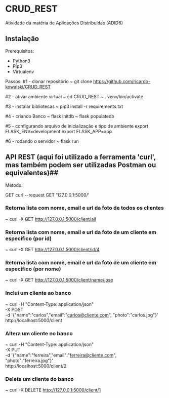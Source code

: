 # CRUD_REST
Atividade da matéria de Aplicações Distribuídas (ADID6)

## Instalação 

Prerequisitos:
- Python3
- Pip3
- Virtualenv

Passos:
#1 - clonar repositório
~ git clone https://github.com/ricardo-kowalski/CRUD_REST

#2 - ativar ambiente virtual
~ cd CRUD_REST
~ . venv/bin/activate

#3 - instalar bibliotecas 
~ pip3 install -r requirements.txt

#4 - criando Banco
~ flask initdb
~ flask populatedb

#5 - configurando arquivo de inicialização e tipo de ambiente
export FLASK_ENV=development
export FLASK_APP=app

#6 - rodando o servidor
~ flask run


## API REST (aqui foi utilizado a ferramenta 'curl', mas também podem ser utilizadas Postman ou equivalentes)##

Método: 

GET
curl --request GET '127.0.0.1:5000/'

### Retorna lista com nome, email e url da foto de todos os clientes
~ curl -X GET http://127.0.0.1:5000/client/all


<!-- saída esperada: 
{
  "json_list": [
    {
      "email": "pedro@cliente.com", 
      "name": "Pedro", 
      "photo": "pedro.jpg"
    }, 
    {
      "email": "jose@cliente.com", 
      "name": "Jose", 
      "photo": "jose.jpg"
    }, 
    {
      "email": "joao@cliente.com", 
      "name": "Joao", 
      "photo": "joao.jpg"
    }, 
    {
      "email": "maria@cliente.com", 
      "name": "Maria", 
      "photo": "maria.jpg"
    }
  ]
} 
-->

### Retorna lista com nome, email e url da foto de um cliente em específico (por id)
~ curl -X GET http://127.0.0.1:5000/client/id/4

<!-- saída esperada:
{
  "client": [
    {
      "email": "maria@cliente.com", 
      "id": 4, 
      "name": "maria", 
      "photo": "maria.jpg"
    }
  ]
}

-->


### Retorna lista com nome, email e url da foto de um cliente em específico (por nome)
~ curl -X GET http://127.0.0.1:5000/client/name/jose

<!-- saída esperada:
{
  "client": [
    {
      "email": "jose@cliente.com", 
      "id": 2, 
      "name": "jose", 
      "photo": "jose.jpg"
    }
  ]
}

-->

### Inclui um cliente ao banco
~ curl -H "Content-Type: application/json" \
  -X POST \
  -d '{"name":"carlos","email":"carlos@cliente.com", "photo":"carlos.jpg"}' \
  http://localhost:5000/client

<!-- saída esperada:
{
  "email": "gege@cliente.com", 
  "id": 5, 
  "name": "getulio", 
  "photo": "gege.jpg"
}
 -->

### Altera um cliente no banco
~ curl -H "Content-Type: application/json" \
  -X PUT \
  -d '{"name":"ferreira","email":"ferreira@cliente.com", "photo":"ferreira.jpg"}' \
  http://localhost:5000/client/2

<!-- saída esperada:
  {
  "email": "ferreira@cliente.com", 
  "id": 2, 
  "name": "ferreira", 
  "photo": "ferreira.jpg"
}
-->


### Deleta um cliente do banco
~ curl -X DELETE http://127.0.0.1:5000/client/1

<!-- saída esperada:
{
  "email": "pedro@cliente.com", 
  "id": 1, 
  "name": "pedro", 
  "photo": "pedro.jpg"
}

-->